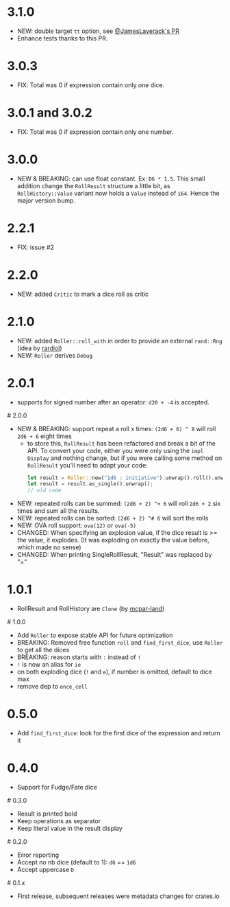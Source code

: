 # 3.1.0
- NEW: double target `tt` option, see [@JamesLaverack's
  PR](https://github.com/Geobert/caith/pull/3)
- Enhance tests thanks to this PR.

# 3.0.3
- FIX: Total was 0 if expression contain only one dice.

# 3.0.1 and 3.0.2
- FIX: Total was 0 if expression contain only one number.

# 3.0.0
- NEW & BREAKING: can use float constant. Ex: `D6 * 1.5`. This small addition change the
  `RollResult` structure a little bit, as `RollHistory::Value` variant now holds a
  `Value` instead of `i64`. Hence the major version bump.

# 2.2.1
- FIX: issue #2

# 2.2.0
- NEW: added `Critic` to mark a dice roll as critic

# 2.1.0
- NEW: added `Roller::roll_with` in order to provide an external `rand::Rng` (idea by
  [rardiol](https://github.com/rardiol))
- NEW: `Roller` derives `Debug`

# 2.0.1
- supports for signed number after an operator: `d20 + -4` is accepted.

# 2.0.0
- NEW & BREAKING: support repeat a roll x times: `(2d6 + 6) ^ 8` will roll `2d6 + 6` eight times
    - to store this, `RollResult` has been refactored and break a bit of the API. To
      convert your code, either you were only using the `impl Display` and nothing change,
      but if you were calling some method on `RollResult` you'll need to adapt your code:
      ```rust
      let result = Roller::new("1d6 : initiative").unwrap().roll().unwrap();
      let result = result.as_single().unwrap();
      // old code
      ```
- NEW: repeated rolls can be summed: `(2d6 + 2) ^+ 6` will roll `2d6 + 2` six times and
  sum all the results.
- NEW: repeated rolls can be sorted: `(2d6 + 2) ^# 6` will sort the rolls
- NEW: OVA roll support: `ova(12)` or `ova(-5)`
- CHANGED: When specifying an explosion value, if the dice result is >= the value, it
  explodes. (It was exploding on exactly the value before, which made no sense)
- CHANGED: When printing SingleRollResult, "Result" was replaced by "="

# 1.0.1
- RollResult and RollHistory are `Clone` (by [mcpar-land](https://github.com/mcpar-land))

# 1.0.0
- Add `Roller` to expose stable API for future optimization
- BREAKING: Removed free function `roll` and `find_first_dice`, use `Roller` to get all the dices
- BREAKING: reason starts with `:` instead of `!` 
- `!` is now an alias for `ie`
- on both exploding dice (`!` and `e`), if number is omitted, default to dice max
- remove dep to `once_cell`

# 0.5.0
- Add `find_first_dice`: look for the first dice of the expression and return it

# 0.4.0
- Support for Fudge/Fate dice

# 0.3.0
- Result is printed bold
- Keep operations as separator
- Keep literal value in the result display

# 0.2.0
- Error reporting
- Accept no nb dice (default to 1): `d6` == `1d6`
- Accept uppercase `D`

# 0.1.x
- First release, subsequent releases were metadata changes for crates.io